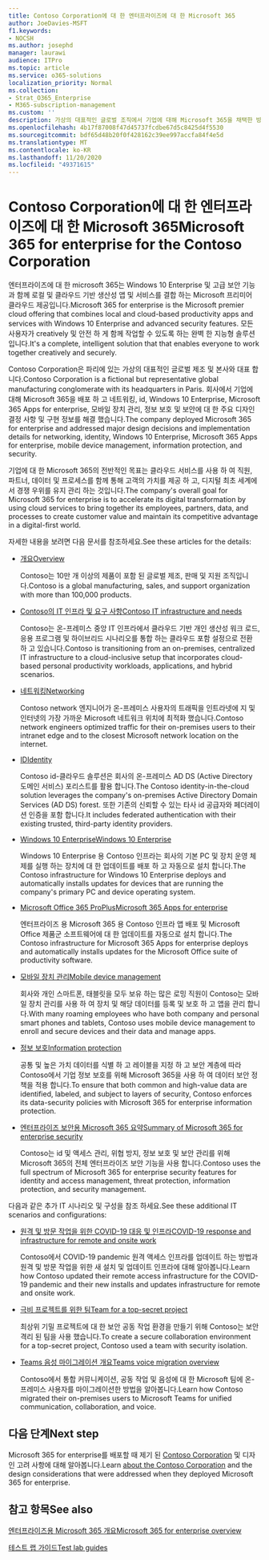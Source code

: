 ```yaml
---
title: Contoso Corporation에 대 한 엔터프라이즈에 대 한 Microsoft 365
author: JoeDavies-MSFT
f1.keywords:
- NOCSH
ms.author: josephd
manager: laurawi
audience: ITPro
ms.topic: article
ms.service: o365-solutions
localization_priority: Normal
ms.collection:
- Strat_O365_Enterprise
- M365-subscription-management
ms.custom: ''
description: 가상의 대표적인 글로벌 조직에서 기업에 대해 Microsoft 365을 채택한 방식입니다.
ms.openlocfilehash: 4b17f87008f47d45737fcdbe67d5c8425d4f5530
ms.sourcegitcommit: bdf65d48b20f0f428162c39ee997accfa84f4e5d
ms.translationtype: MT
ms.contentlocale: ko-KR
ms.lasthandoff: 11/20/2020
ms.locfileid: "49371615"
---
```

# <a name="microsoft-365-for-enterprise-for-the-contoso-corporation"></a><span data-ttu-id="a8f4a-103">Contoso Corporation에 대 한 엔터프라이즈에 대 한 Microsoft 365</span><span class="sxs-lookup"><span data-stu-id="a8f4a-103">Microsoft 365 for enterprise for the Contoso Corporation</span></span>

<span data-ttu-id="a8f4a-104">엔터프라이즈에 대 한 microsoft 365는 Windows 10 Enterprise 및 고급 보안 기능과 함께 로컬 및 클라우드 기반 생산성 앱 및 서비스를 결합 하는 Microsoft 프리미어 클라우드 제공입니다.</span><span class="sxs-lookup"><span data-stu-id="a8f4a-104">Microsoft 365 for enterprise is the Microsoft premier cloud offering that combines local and cloud-based productivity apps and services with Windows 10 Enterprise and advanced security features.</span></span> <span data-ttu-id="a8f4a-105">모든 사용자가 creatively 및 안전 하 게 함께 작업할 수 있도록 하는 완벽 한 지능형 솔루션입니다.</span><span class="sxs-lookup"><span data-stu-id="a8f4a-105">It's a complete, intelligent solution that that enables everyone to work together creatively and securely.</span></span>

<span data-ttu-id="a8f4a-106">Contoso Corporation은 파리에 있는 가상의 대표적인 글로벌 제조 및 본사와 대표 합니다.</span><span class="sxs-lookup"><span data-stu-id="a8f4a-106">Contoso Corporation is a fictional but representative global manufacturing conglomerate with its headquarters in Paris.</span></span> <span data-ttu-id="a8f4a-107">회사에서 기업에 대해 Microsoft 365을 배포 하 고 네트워킹, id, Windows 10 Enterprise, Microsoft 365 Apps for enterprise, 모바일 장치 관리, 정보 보호 및 보안에 대 한 주요 디자인 결정 사항 및 구현 정보를 해결 했습니다.</span><span class="sxs-lookup"><span data-stu-id="a8f4a-107">The company deployed Microsoft 365 for enterprise and addressed major design decisions and implementation details for networking, identity, Windows 10 Enterprise, Microsoft 365 Apps for enterprise, mobile device management, information protection, and security.</span></span>

<span data-ttu-id="a8f4a-108">기업에 대 한 Microsoft 365의 전반적인 목표는 클라우드 서비스를 사용 하 여 직원, 파트너, 데이터 및 프로세스를 함께 통해 고객의 가치를 제공 하 고, 디지털 최초 세계에서 경쟁 우위를 유지 관리 하는 것입니다.</span><span class="sxs-lookup"><span data-stu-id="a8f4a-108">The company's overall goal for Microsoft 365 for enterprise is to accelerate its digital transformation by using cloud services to bring together its employees, partners, data, and processes to create customer value and maintain its competitive advantage in a digital-first world.</span></span>

<span data-ttu-id="a8f4a-109">자세한 내용을 보려면 다음 문서를 참조하세요.</span><span class="sxs-lookup"><span data-stu-id="a8f4a-109">See these articles for the details:</span></span>

- [<span data-ttu-id="a8f4a-110">개요</span><span class="sxs-lookup"><span data-stu-id="a8f4a-110">Overview</span></span>](contoso-overview.md)

  <span data-ttu-id="a8f4a-111">Contoso는 10만 개 이상의 제품이 포함 된 글로벌 제조, 판매 및 지원 조직입니다.</span><span class="sxs-lookup"><span data-stu-id="a8f4a-111">Contoso is a global manufacturing, sales, and support organization with more than 100,000 products.</span></span>

- [<span data-ttu-id="a8f4a-112">Contoso의 IT 인프라 및 요구 사항</span><span class="sxs-lookup"><span data-stu-id="a8f4a-112">Contoso IT infrastructure and needs</span></span>](contoso-infra-needs.md)

  <span data-ttu-id="a8f4a-113">Contoso는 온-프레미스 중앙 IT 인프라에서 클라우드 기반 개인 생산성 워크 로드, 응용 프로그램 및 하이브리드 시나리오를 통합 하는 클라우드 포함 설정으로 전환 하 고 있습니다.</span><span class="sxs-lookup"><span data-stu-id="a8f4a-113">Contoso is transitioning from an on-premises, centralized IT infrastructure to a cloud-inclusive setup that incorporates cloud-based personal productivity workloads, applications, and hybrid scenarios.</span></span>

- [<span data-ttu-id="a8f4a-114">네트워킹</span><span class="sxs-lookup"><span data-stu-id="a8f4a-114">Networking</span></span>](contoso-networking.md)

  <span data-ttu-id="a8f4a-115">Contoso network 엔지니어가 온-프레미스 사용자의 트래픽을 인트라넷에 지 및 인터넷의 가장 가까운 Microsoft 네트워크 위치에 최적화 했습니다.</span><span class="sxs-lookup"><span data-stu-id="a8f4a-115">Contoso network engineers optimized traffic for their on-premises users to their intranet edge and to the closest Microsoft network location on the internet.</span></span>

- [<span data-ttu-id="a8f4a-116">ID</span><span class="sxs-lookup"><span data-stu-id="a8f4a-116">Identity</span></span>](contoso-identity.md)

  <span data-ttu-id="a8f4a-117">Contoso id-클라우드 솔루션은 회사의 온-프레미스 AD DS (Active Directory 도메인 서비스) 포리스트를 활용 합니다.</span><span class="sxs-lookup"><span data-stu-id="a8f4a-117">The Contoso identity-in-the-cloud solution leverages the company's on-premises Active Directory Domain Services (AD DS) forest.</span></span> <span data-ttu-id="a8f4a-118">또한 기존의 신뢰할 수 있는 타사 id 공급자와 페더레이션 인증을 포함 합니다.</span><span class="sxs-lookup"><span data-stu-id="a8f4a-118">It includes federated authentication with their existing trusted, third-party identity providers.</span></span>

- [<span data-ttu-id="a8f4a-119">Windows 10 Enterprise</span><span class="sxs-lookup"><span data-stu-id="a8f4a-119">Windows 10 Enterprise</span></span>](contoso-win10.md)

  <span data-ttu-id="a8f4a-120">Windows 10 Enterprise 용 Contoso 인프라는 회사의 기본 PC 및 장치 운영 체제를 실행 하는 장치에 대 한 업데이트를 배포 하 고 자동으로 설치 합니다.</span><span class="sxs-lookup"><span data-stu-id="a8f4a-120">The Contoso infrastructure for Windows 10 Enterprise deploys and automatically installs updates for devices that are running the company's primary PC and device operating system.</span></span>

- [<span data-ttu-id="a8f4a-121">Microsoft Office 365 ProPlus</span><span class="sxs-lookup"><span data-stu-id="a8f4a-121">Microsoft 365 Apps for enterprise</span></span>](contoso-o365pp.md)

  <span data-ttu-id="a8f4a-122">엔터프라이즈 용 Microsoft 365 용 Contoso 인프라 앱 배포 및 Microsoft Office 제품군 소프트웨어에 대 한 업데이트를 자동으로 설치 합니다.</span><span class="sxs-lookup"><span data-stu-id="a8f4a-122">The Contoso infrastructure for Microsoft 365 Apps for enterprise deploys and automatically installs updates for the Microsoft Office suite of productivity software.</span></span>

- [<span data-ttu-id="a8f4a-123">모바일 장치 관리</span><span class="sxs-lookup"><span data-stu-id="a8f4a-123">Mobile device management</span></span>](contoso-mdm.md)

  <span data-ttu-id="a8f4a-124">회사와 개인 스마트폰, 태블릿을 모두 보유 하는 많은 로밍 직원이 Contoso는 모바일 장치 관리를 사용 하 여 장치 및 해당 데이터를 등록 및 보호 하 고 앱을 관리 합니다.</span><span class="sxs-lookup"><span data-stu-id="a8f4a-124">With many roaming employees who have both company and personal smart phones and tablets, Contoso uses mobile device management to enroll and secure devices and their data and manage apps.</span></span>

- [<span data-ttu-id="a8f4a-125">정보 보호</span><span class="sxs-lookup"><span data-stu-id="a8f4a-125">Information protection</span></span>](contoso-info-protect.md)

  <span data-ttu-id="a8f4a-126">공통 및 높은 가치 데이터를 식별 하 고 레이블을 지정 하 고 보안 계층에 따라 Contoso에서 기업 정보 보호를 위해 Microsoft 365을 사용 하 여 데이터 보안 정책을 적용 합니다.</span><span class="sxs-lookup"><span data-stu-id="a8f4a-126">To ensure that both common and high-value data are identified, labeled, and subject to layers of security, Contoso enforces its data-security policies with Microsoft 365 for enterprise information protection.</span></span>

- [<span data-ttu-id="a8f4a-127">엔터프라이즈 보안용 Microsoft 365 요약</span><span class="sxs-lookup"><span data-stu-id="a8f4a-127">Summary of Microsoft 365 for enterprise security</span></span>](contoso-security-summary.md)

  <span data-ttu-id="a8f4a-128">Contoso는 id 및 액세스 관리, 위협 방지, 정보 보호 및 보안 관리를 위해 Microsoft 365의 전체 엔터프라이즈 보안 기능을 사용 합니다.</span><span class="sxs-lookup"><span data-stu-id="a8f4a-128">Contoso uses the full spectrum of Microsoft 365 for enterprise security features for identity and access management, threat protection, information protection, and security management.</span></span>

<span data-ttu-id="a8f4a-129">다음과 같은 추가 IT 시나리오 및 구성을 참조 하세요.</span><span class="sxs-lookup"><span data-stu-id="a8f4a-129">See these additional IT scenarios and configurations:</span></span>

- [<span data-ttu-id="a8f4a-130">원격 및 방문 작업을 위한 COVID-19 대응 및 인프라</span><span class="sxs-lookup"><span data-stu-id="a8f4a-130">COVID-19 response and infrastructure for remote and onsite work</span></span>](../solutions/contoso-remote-onsite-work.md)

  <span data-ttu-id="a8f4a-131">Contoso에서 COVID-19 pandemic 원격 액세스 인프라를 업데이트 하는 방법과 원격 및 방문 작업을 위한 새 설치 및 업데이트 인프라에 대해 알아봅니다.</span><span class="sxs-lookup"><span data-stu-id="a8f4a-131">Learn how Contoso updated their remote access infrastructure for the COVID-19 pandemic and their new installs and updates infrastructure for remote and onsite work.</span></span>

- [<span data-ttu-id="a8f4a-132">극비 프로젝트를 위한 팀</span><span class="sxs-lookup"><span data-stu-id="a8f4a-132">Team for a top-secret project</span></span>](../solutions/contoso-team-for-top-secret-project.md)

  <span data-ttu-id="a8f4a-133">최상위 기밀 프로젝트에 대 한 보안 공동 작업 환경을 만들기 위해 Contoso는 보안 격리 된 팀을 사용 했습니다.</span><span class="sxs-lookup"><span data-stu-id="a8f4a-133">To create a secure collaboration environment for a top-secret project, Contoso used a team with security isolation.</span></span>

- [<span data-ttu-id="a8f4a-134">Teams 음성 마이그레이션 개요</span><span class="sxs-lookup"><span data-stu-id="a8f4a-134">Teams voice migration overview</span></span>](https://docs.microsoft.com/MicrosoftTeams/voice-case-study-overview)

  <span data-ttu-id="a8f4a-135">Contoso에서 통합 커뮤니케이션, 공동 작업 및 음성에 대 한 Microsoft 팀에 온-프레미스 사용자를 마이그레이션한 방법을 알아봅니다.</span><span class="sxs-lookup"><span data-stu-id="a8f4a-135">Learn how Contoso migrated their on-premises users to Microsoft Teams for unified communication, collaboration, and voice.</span></span>

## <a name="next-step"></a><span data-ttu-id="a8f4a-136">다음 단계</span><span class="sxs-lookup"><span data-stu-id="a8f4a-136">Next step</span></span>

<span data-ttu-id="a8f4a-137">Microsoft 365 for enterprise를 배포할 때 제기 된 [Contoso Corporation](contoso-overview.md) 및 디자인 고려 사항에 대해 알아봅니다.</span><span class="sxs-lookup"><span data-stu-id="a8f4a-137">Learn [about the Contoso Corporation](contoso-overview.md) and the design considerations that were addressed when they deployed Microsoft 365 for enterprise.</span></span>


## <a name="see-also"></a><span data-ttu-id="a8f4a-138">참고 항목</span><span class="sxs-lookup"><span data-stu-id="a8f4a-138">See also</span></span>

[<span data-ttu-id="a8f4a-139">엔터프라이즈용 Microsoft 365 개요</span><span class="sxs-lookup"><span data-stu-id="a8f4a-139">Microsoft 365 for enterprise overview</span></span>](microsoft-365-overview.md)

[<span data-ttu-id="a8f4a-140">테스트 랩 가이드</span><span class="sxs-lookup"><span data-stu-id="a8f4a-140">Test lab guides</span></span>](m365-enterprise-test-lab-guides.md)
